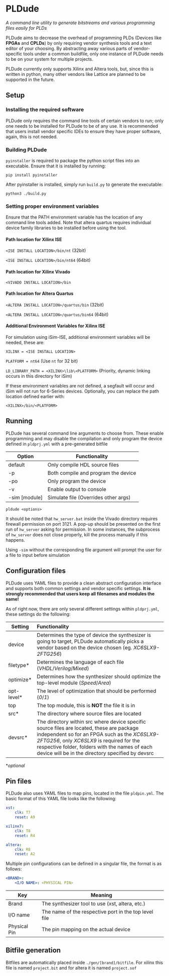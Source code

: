# PLDude
_A command line utility to generate bitstreams and various programming files easily for PLDs_

PLDude aims to decrease the overhead of programming PLDs (Devices like **FPGAs** and **CPLDs**) by only requiring
vendor synthesis tools and a text editor of your choosing. By abstracting away various parts of vendor-specific
tools under a common buildfile, only one instance of PLDude needs to be on your system for multiple projects.

PLDude currently only supports Xilinx and Altera tools, but, since this is written in python, many other vendors
like Lattice are planned to be supported in the future.

## Setup

### Installing the required software
PLDude only requires the command line tools of certain vendors to run; only one needs to be installed for PLDude to
be of any use. It is recommended that users install vendor specific IDEs to ensure they have proper software, again,
this is not needed.

### Building PLDude
`pyinstaller` is required to package the python script files into an executable. Ensure that it is installed by
running:

```
pip install pyinstaller
```

After pyinstaller is installed, simply run `build.py` to generate the executable:

```
python3 ./build.py
```

### Setting proper environment variables
Ensure that the PATH environment variable has the location of any command line tools added. Note that altera quartus
requires individual device family libraries to be installed before using the tool.

#### Path location for Xilinx ISE
`<ISE INSTALL LOCATION>/bin/nt` (32bit)

`<ISE INSTALL LOCATION>/bin/nt64` (64bit)

#### Path location for Xilinx Vivado
`<VIVADO INSTALL LOCATION>/bin`

#### Path location for Altera Quartus
`<ALTERA INSTALL LOCATION>/quartus/bin` (32bit)

`<ALTERA INSTALL LOCATION>/quartus/bin64` (64bit)

#### Additional Environment Variables for Xilinx ISE
For simulation using iSim-ISE, additional environment variables will be needed, these are:

`XILINX = <ISE INSTALL LOCATION>`

`PLATFORM = nt64` (Use `nt` for 32 bit)

`LD_LIBRARY_PATH = <XILINX>\lib\<PLATFORM>` (Priority, dynamic linking occurs in this directory for iSim)

If these environment variables are not defined, a segfault will occur and iSim will not run for 6-Series devices. Optionally, you can
replace the path location defined earlier with:

`<XILINX>/bin/<PLATFORM>`

## Running
PLDude has several command line arguments to choose from. These enable programming and may disable the compilation and only program the
device defined in `pldprj.yml` with a pre-generated bitfile

Option          | Functionality
----------------|--------------
default         |Only compile HDL source files
-p              |Both compile and program the device
-po             |Only program the device
-v              |Enable output to console
-sim [module]   |Simulate file (Overrides other args)

```
pldude <options>
```

It should be noted that `hw_server.bat` inside the Vivado directory requires firewall permission on port 3121. A
pop-up should be presented on the first run of `hw_server` asking for permission. In some instances, the subprocess
of `hw_server` does not close properly, kill the process manually if this happens.

Using `-sim` without the corresponding file argument will prompt the user for a file to input before simulation

## Configuration files

PLDude uses YAML files to provide a clean abstract configuration interface and supports both common settings and
vendor specific settings. **It is strongly recommended that users keep all filenames and modules the same!**

As of right now, there are only several different settings within `pldprj.yml`, these settings do the following:

Setting   | Functionality
----------|:--------------
device    |Determines the type of device the synthesizer is going to target, PLDude automatically picks a vendor based on the device chosen (eg. *XC6SLX9-2FTG256*)
filetype* |Determines the language of each file (*VHDL*/*Verilog*/*Mixed*)
optimize* |Determines how the synthesizer should optimize the top-level module (*Speed*/*Area*)
opt-level*|The level of optimization that should be performed (*0*/*1*)
top       |The top module, this is **NOT** the file it is in
src*      |The directory where source files are located
devsrc*   |The directory within src where device specific source files are located, these are package independent so for an FPGA such as the *XC6SLX9-2FTG256*, only *XC6SLX9* is required for the respective folder, folders with the names of each device will be in the directory specified by devsrc

**optional*

## Pin files

PLDude also uses YAML files to map pins, located in the file `pldpin.yml`. The basic format of this YAML file looks
like the following:
```yml
xst:
    clk: T7
    reset: A9

xilinx7:
    clk: T8
    reset: R4

altera:
    clk: R8
    reset: A2
```

Multiple pin configurations can be defined in a singular file, the format is as follows:
```yml
<BRAND>:
    <I/O NAME>: <PHYSICAL PIN>
```

Key         |Meaning
------------|---------
Brand       |The synthesizer tool to use (xst, altera, etc.)
I/O name    |The name of the respective port in the top level file
Physical Pin|The pin mapping on the actual device

## Bitfile generation
Bitfiles are automatically placed inside `./gen/[brand]/bitfile`. For xilinx this file is named `project.bit` and
for altera it is named `project.sof`
